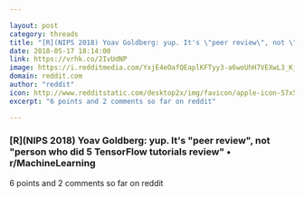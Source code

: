 ```yaml
---

layout: post
category: threads
title: "[R](NIPS 2018) Yoav Goldberg: yup. It's \"peer review\", not \"person who did 5 TensorFlow tutorials review\""
date: 2018-05-17 18:14:00
link: https://vrhk.co/2IvUdNP
image: https://i.redditmedia.com/YxjE4eOafQEaplKFTyy3-a6woUhH7VEXwL3_KjQQNNY.jpg?w=320&s=5eaceed075c2ab805efbc1b1431dd55a
domain: reddit.com
author: "reddit"
icon: http://www.redditstatic.com/desktop2x/img/favicon/apple-icon-57x57.png
excerpt: "6 points and 2 comments so far on reddit"

---
```


### [R](NIPS 2018) Yoav Goldberg: yup. It's "peer review", not "person who did 5 TensorFlow tutorials review" • r/MachineLearning

6 points and 2 comments so far on reddit